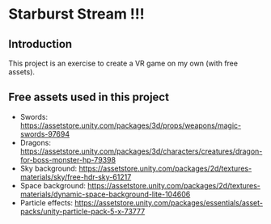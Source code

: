 # Starburst Stream !!!

## Introduction

This project is an exercise to create a VR game on my own (with free assets).

## Free assets used in this project

- Swords: https://assetstore.unity.com/packages/3d/props/weapons/magic-swords-97694
- Dragons: https://assetstore.unity.com/packages/3d/characters/creatures/dragon-for-boss-monster-hp-79398
- Sky background: https://assetstore.unity.com/packages/2d/textures-materials/sky/free-hdr-sky-61217
- Space background: https://assetstore.unity.com/packages/2d/textures-materials/dynamic-space-background-lite-104606
- Particle effects: https://assetstore.unity.com/packages/essentials/asset-packs/unity-particle-pack-5-x-73777
